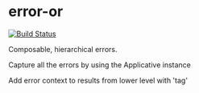 # error-or

[![Build Status](https://travis-ci.com/luntain/error-or.svg?branch=master)](https://travis-ci.com/luntain/error-or)

Composable, hierarchical errors.

Capture all the errors by using the Applicative instance

Add error context to results from lower level with 'tag'
